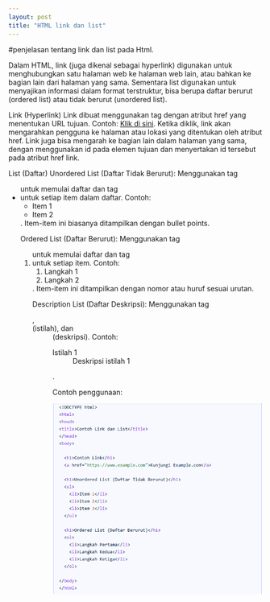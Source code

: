```yaml
---
layout: post
title: "HTML link dan list"
---
```


#penjelasan tentang link dan list pada Html.

Dalam HTML, link (juga dikenal sebagai hyperlink) digunakan untuk menghubungkan satu halaman web ke halaman web lain, atau bahkan ke bagian lain dari halaman yang sama. Sementara list digunakan untuk menyajikan informasi dalam format terstruktur, bisa berupa daftar berurut (ordered list) atau tidak berurut (unordered list). 

Link (Hyperlink)
Link dibuat menggunakan tag <a> dengan atribut href yang menentukan URL tujuan. 
Contoh: <a href="https://www.example.com">Klik di sini</a>. 
Ketika diklik, link akan mengarahkan pengguna ke halaman atau lokasi yang ditentukan oleh atribut href. 
Link juga bisa mengarah ke bagian lain dalam halaman yang sama, dengan menggunakan id pada elemen tujuan dan menyertakan id tersebut pada atribut href link. 

List (Daftar)
Unordered List (Daftar Tidak Berurut):
Menggunakan tag <ul> untuk memulai daftar dan tag <li> untuk setiap item dalam daftar. 
Contoh: <ul><li>Item 1</li><li>Item 2</li></ul>. 
Item-item ini biasanya ditampilkan dengan bullet points. 

Ordered List (Daftar Berurut):
Menggunakan tag <ol> untuk memulai daftar dan tag <li> untuk setiap item. 
Contoh: <ol><li>Langkah 1</li><li>Langkah 2</li></ol>. 
Item-item ini ditampilkan dengan nomor atau huruf sesuai urutan. 

Description List (Daftar Deskripsi):
Menggunakan tag <dl>, <dt> (istilah), dan <dd> (deskripsi). 
Contoh: <dl><dt>Istilah 1</dt><dd>Deskripsi istilah 1</dd></dl>. 

Contoh penggunaan:


![HTML link dan list](/assets/images/link_dan_list.png)